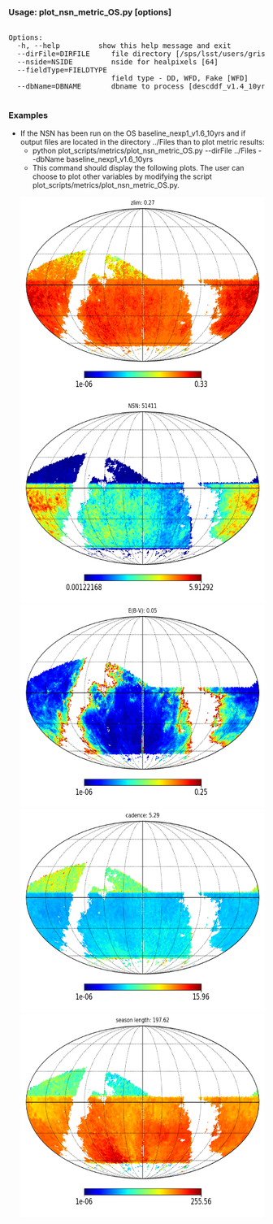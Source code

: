 ### Usage: plot_nsn_metric_OS.py [options] ###
<pre>

Options:
  -h, --help         show this help message and exit
  --dirFile=DIRFILE     file directory [/sps/lsst/users/gris/MetricOutput]
  --nside=NSIDE         nside for healpixels [64]
  --fieldType=FIELDTYPE
                        field type - DD, WFD, Fake [WFD]
  --dbName=DBNAME       dbname to process [descddf_v1.4_10yrs]

</pre>

### Examples ###

<ul>
<li>   If the NSN has been run on the OS baseline_nexp1_v1.6_10yrs and if output files are located in the directory ../Files than to plot metric results:
      <ul>
     <li> python plot_scripts/metrics/plot_nsn_metric_OS.py --dirFile ../Files --dbName baseline_nexp1_v1.6_10yrs
     <li> This command should display the following plots. The user can choose to plot other variables by modifying the script plot_scripts/metrics/plot_nsn_metric_OS.py.
     </ul>
     <p align="center">
     <img src="../Figures/nsn_metric_zlim.png" height="400" align="center">
     <img src="../Figures/nsn_metric_nsn.png" height="400">
     <img src="../Figures/nsn_metric_ebv.png" height="400">
     <img src="../Figures/nsn_metric_cadence.png" height="400">
     <img src="../Figures/nsn_metric_seasonlength.png" height="400">
     </p>
     
 </li>
 <ul>
